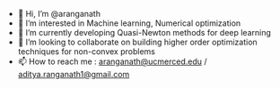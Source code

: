 - 👋 Hi, I’m @aranganath
- 👀 I’m interested in Machine learning, Numerical optimization
- 🌱 I’m currently developing Quasi-Newton methods for deep learning
- 💞️ I’m looking to collaborate on building higher order optimization techniques for non-convex problems
- 📫 How to reach me : aranganath@ucmerced.edu / aditya.ranganath1@gmail.com

<!---
aranganath/aranganath is a ✨ special ✨ repository because its `README.md` (this file) appears on your GitHub profile.
You can click the Preview link to take a look at your changes.
--->
